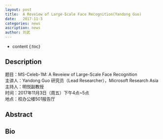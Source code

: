 ```yaml
---
layout: post
title:  A Reveiew of Large-Scale Face Recognition(Yandong Guo)
date:   2017-11-3 
categories: news
ascription: news
author: 刘武
---
```

* content
{:toc}
## Description
题目：MS-Celeb-1M: A Reveiew of Large-Scale Face Recognition  
主讲人：Yandong Guo 研究员（Lead Researcher），Microsoft Research Asia  
主持人：明悦副教授  
时间：2017年11月3日（周五）下午4点~5点  
地点：校办公楼501报告厅

## Abstract

## Bio



